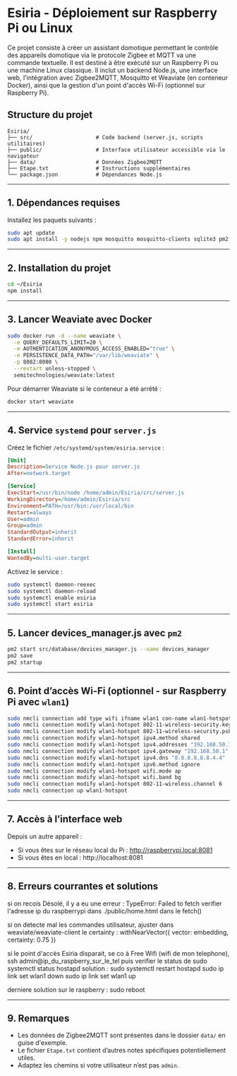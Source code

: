 # Esiria - Déploiement sur Raspberry Pi ou Linux

Ce projet consiste à créer un assistant domotique permettant le contrôle des appareils domotique via le protocole Zigbee et MQTT va une commande textuelle.
Il est destiné à être exécuté sur un Raspberry Pi ou une machine Linux classique. Il inclut un backend Node.js, une interface web, l'intégration avec Zigbee2MQTT, Mosquitto et Weaviate (en conteneur Docker), ainsi que la gestion d'un point d'accès Wi-Fi (optionnel sur Raspberry Pi).

## Structure du projet

```
Esiria/
├── src/                    # Code backend (server.js, scripts utilitaires)
├── public/                 # Interface utilisateur accessible via le navigateur
├── data/                   # Données Zigbee2MQTT
├── Etape.txt               # Instructions supplémentaires
└── package.json            # Dépendances Node.js
```

---

## 1. Dépendances requises

Installez les paquets suivants :

```bash
sudo apt update
sudo apt install -y nodejs npm mosquitto mosquitto-clients sqlite3 pm2 docker.io
```

---

## 2. Installation du projet

```bash
cd ~/Esiria
npm install
```

---

## 3. Lancer Weaviate avec Docker

```bash
sudo docker run -d --name weaviate \
  -e QUERY_DEFAULTS_LIMIT=20 \
  -e AUTHENTICATION_ANONYMOUS_ACCESS_ENABLED="true" \
  -e PERSISTENCE_DATA_PATH="/var/lib/weaviate" \
  -p 8082:8080 \
  --restart unless-stopped \
  semitechnologies/weaviate:latest
```

Pour démarrer Weaviate si le conteneur a été arrêté :
```bash
docker start weaviate
```

---

## 4. Service `systemd` pour `server.js`

Créez le fichier `/etc/systemd/system/esiria.service` :

```ini
[Unit]
Description=Service Node.js pour server.js
After=network.target

[Service]
ExecStart=/usr/bin/node /home/admin/Esiria/src/server.js
WorkingDirectory=/home/admin/Esiria/src
Environment=PATH=/usr/bin:/usr/local/bin
Restart=always
User=admin
Group=admin
StandardOutput=inherit
StandardError=inherit

[Install]
WantedBy=multi-user.target
```

Activez le service :

```bash
sudo systemctl daemon-reexec
sudo systemctl daemon-reload
sudo systemctl enable esiria
sudo systemctl start esiria
```

---

## 5. Lancer devices_manager.js avec `pm2`

```bash
pm2 start src/database/devices_manager.js --name devices_manager
pm2 save
pm2 startup
```

---

## 6. Point d’accès Wi-Fi (optionnel - sur Raspberry Pi avec `wlan1`)

```bash
sudo nmcli connection add type wifi ifname wlan1 con-name wlan1-hotspot autoconnect yes ssid Esiria
sudo nmcli connection modify wlan1-hotspot 802-11-wireless-security.key-mgmt wpa-psk
sudo nmcli connection modify wlan1-hotspot 802-11-wireless-security.psk 12345678
sudo nmcli connection modify wlan1-hotspot ipv4.method shared
sudo nmcli connection modify wlan1-hotspot ipv4.addresses "192.168.50.1/24"
sudo nmcli connection modify wlan1-hotspot ipv4.gateway "192.168.50.1"
sudo nmcli connection modify wlan1-hotspot ipv4.dns "8.8.8.8,8.8.4.4"
sudo nmcli connection modify wlan1-hotspot ipv6.method ignore
sudo nmcli connection modify wlan1-hotspot wifi.mode ap
sudo nmcli connection modify wlan1-hotspot wifi.band bg
sudo nmcli connection modify wlan1-hotspot 802-11-wireless.channel 6
sudo nmcli connection up wlan1-hotspot
```

---

## 7. Accès à l’interface web

Depuis un autre appareil :

- Si vous êtes sur le réseau local du Pi : http://raspberrypi.local:8081
- Si vous êtes en local : http://localhost:8081

---

## 8. Erreurs courrantes et solutions

si on recois Désolé, il y a eu une erreur : TypeError: Failed to fetch
verifier l'adresse ip du raspberrypi dans ./public/home.html dans le fetch()

si on detecte mal les commandes utilisateur, ajuster dans weaviate/weaviate-client le certainty :
withNearVector({ vector: embedding, certainty: 0.75 })

si le point d'accès Esiria disparait, se co à Free Wifi (wifi de mon telephone), ssh admin@ip_du_raspberry_sur_le_tel
puis verifier le status de sudo systemctl status hostapd
solution :  sudo systemctl restart hostapd
sudo ip link set wlan1 down
sudo ip link set wlan1 up

derniere solution sur le raspberry : sudo reboot

---

## 9. Remarques

- Les données de Zigbee2MQTT sont présentes dans le dossier `data/` en guise d'exemple.
- Le fichier `Etape.txt` contient d’autres notes spécifiques potentiellement utiles.
- Adaptez les chemins si votre utilisateur n’est pas `admin`.
